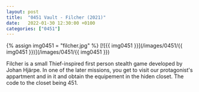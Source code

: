 ```yaml
---
layout: post
title:  "0451 Vault - Filcher (2021)"
date:   2022-01-30 12:30:00 +0100
categories: ["0451"]
---
```

{% assign img0451 = "filcher.jpg" %}
[![{{ img0451 }}](/images/0451/{{ img0451 }})](/images/0451/{{ img0451 }})

Filcher is a small Thief-inspired first person stealth game developed by Johan Hjärpe. In one of the later missions, you get to visit our protagonist's appartment and in it and obtain the equipement in the hiden closet. The code to the closet being 451.